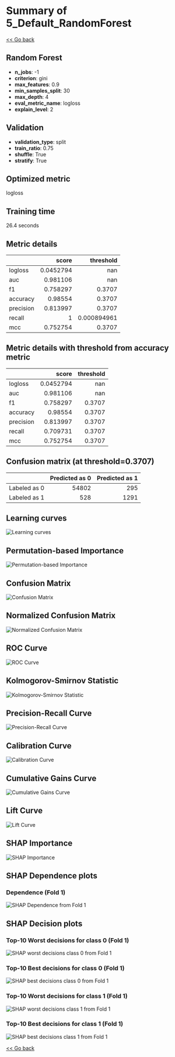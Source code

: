 # Summary of 5_Default_RandomForest

[<< Go back](../README.md)


## Random Forest
- **n_jobs**: -1
- **criterion**: gini
- **max_features**: 0.9
- **min_samples_split**: 30
- **max_depth**: 4
- **eval_metric_name**: logloss
- **explain_level**: 2

## Validation
 - **validation_type**: split
 - **train_ratio**: 0.75
 - **shuffle**: True
 - **stratify**: True

## Optimized metric
logloss

## Training time

26.4 seconds

## Metric details
|           |     score |     threshold |
|:----------|----------:|--------------:|
| logloss   | 0.0452794 | nan           |
| auc       | 0.981106  | nan           |
| f1        | 0.758297  |   0.3707      |
| accuracy  | 0.98554   |   0.3707      |
| precision | 0.813997  |   0.3707      |
| recall    | 1         |   0.000894961 |
| mcc       | 0.752754  |   0.3707      |


## Metric details with threshold from accuracy metric
|           |     score |   threshold |
|:----------|----------:|------------:|
| logloss   | 0.0452794 |    nan      |
| auc       | 0.981106  |    nan      |
| f1        | 0.758297  |      0.3707 |
| accuracy  | 0.98554   |      0.3707 |
| precision | 0.813997  |      0.3707 |
| recall    | 0.709731  |      0.3707 |
| mcc       | 0.752754  |      0.3707 |


## Confusion matrix (at threshold=0.3707)
|              |   Predicted as 0 |   Predicted as 1 |
|:-------------|-----------------:|-----------------:|
| Labeled as 0 |            54802 |              295 |
| Labeled as 1 |              528 |             1291 |

## Learning curves
![Learning curves](learning_curves.png)

## Permutation-based Importance
![Permutation-based Importance](permutation_importance.png)
## Confusion Matrix

![Confusion Matrix](confusion_matrix.png)


## Normalized Confusion Matrix

![Normalized Confusion Matrix](confusion_matrix_normalized.png)


## ROC Curve

![ROC Curve](roc_curve.png)


## Kolmogorov-Smirnov Statistic

![Kolmogorov-Smirnov Statistic](ks_statistic.png)


## Precision-Recall Curve

![Precision-Recall Curve](precision_recall_curve.png)


## Calibration Curve

![Calibration Curve](calibration_curve_curve.png)


## Cumulative Gains Curve

![Cumulative Gains Curve](cumulative_gains_curve.png)


## Lift Curve

![Lift Curve](lift_curve.png)



## SHAP Importance
![SHAP Importance](shap_importance.png)

## SHAP Dependence plots

### Dependence (Fold 1)
![SHAP Dependence from Fold 1](learner_fold_0_shap_dependence.png)

## SHAP Decision plots

### Top-10 Worst decisions for class 0 (Fold 1)
![SHAP worst decisions class 0 from Fold 1](learner_fold_0_shap_class_0_worst_decisions.png)
### Top-10 Best decisions for class 0 (Fold 1)
![SHAP best decisions class 0 from Fold 1](learner_fold_0_shap_class_0_best_decisions.png)
### Top-10 Worst decisions for class 1 (Fold 1)
![SHAP worst decisions class 1 from Fold 1](learner_fold_0_shap_class_1_worst_decisions.png)
### Top-10 Best decisions for class 1 (Fold 1)
![SHAP best decisions class 1 from Fold 1](learner_fold_0_shap_class_1_best_decisions.png)

[<< Go back](../README.md)
